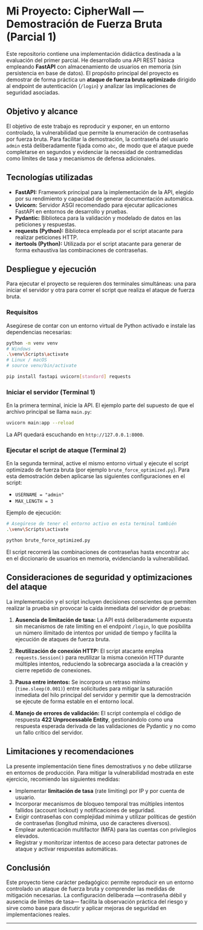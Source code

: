 # Mi Proyecto: CipherWall — Demostración de Fuerza Bruta (Parcial 1)

Este repositorio contiene una implementación didáctica destinada a la evaluación del primer parcial. He desarrollado una API REST básica empleando **FastAPI** con almacenamiento de usuarios en memoria (sin persistencia en base de datos). El propósito principal del proyecto es demostrar de forma práctica un **ataque de fuerza bruta optimizado** dirigido al endpoint de autenticación (`/login`) y analizar las implicaciones de seguridad asociadas.

## Objetivo y alcance

El objetivo de este trabajo es reproducir y exponer, en un entorno controlado, la vulnerabilidad que permite la enumeración de contraseñas por fuerza bruta. Para facilitar la demostración, la contraseña del usuario `admin` está deliberadamente fijada como `abc`, de modo que el ataque puede completarse en segundos y evidenciar la necesidad de contramedidas como límites de tasa y mecanismos de defensa adicionales.

## Tecnologías utilizadas

* **FastAPI:** Framework principal para la implementación de la API, elegido por su rendimiento y capacidad de generar documentación automática.
* **Uvicorn:** Servidor ASGI recomendado para ejecutar aplicaciones FastAPI en entornos de desarrollo y pruebas.
* **Pydantic:** Biblioteca para la validación y modelado de datos en las peticiones y respuestas.
* **requests (Python):** Biblioteca empleada por el script atacante para realizar peticiones HTTP.
* **itertools (Python):** Utilizada por el script atacante para generar de forma exhaustiva las combinaciones de contraseñas.

## Despliegue y ejecución

Para ejecutar el proyecto se requieren dos terminales simultáneas: una para iniciar el servidor y otra para correr el script que realiza el ataque de fuerza bruta.

### Requisitos

Asegúrese de contar con un entorno virtual de Python activado e instale las dependencias necesarias:

```bash
python -m venv venv
# Windows
.\venv\Scripts\activate
# Linux / macOS
# source venv/bin/activate

pip install fastapi uvicorn[standard] requests
```

### Iniciar el servidor (Terminal 1)

En la primera terminal, inicie la API. El ejemplo parte del supuesto de que el archivo principal se llama `main.py`:

```bash
uvicorn main:app --reload
```

La API quedará escuchando en `http://127.0.0.1:8000`.

### Ejecutar el script de ataque (Terminal 2)

En la segunda terminal, active el mismo entorno virtual y ejecute el script optimizado de fuerza bruta (por ejemplo `brute_force_optimized.py`). Para esta demostración deben aplicarse las siguientes configuraciones en el script:

* `USERNAME = "admin"`
* `MAX_LENGTH = 3`

Ejemplo de ejecución:

```bash
# Asegúrese de tener el entorno activo en esta terminal también
.\venv\Scripts\activate

python brute_force_optimized.py
```

El script recorrerá las combinaciones de contraseñas hasta encontrar `abc` en el diccionario de usuarios en memoria, evidenciando la vulnerabilidad.

## Consideraciones de seguridad y optimizaciones del ataque

La implementación y el script incluyen decisiones conscientes que permiten realizar la prueba sin provocar la caída inmediata del servidor de pruebas:

1. **Ausencia de limitación de tasa:** La API está deliberadamente expuesta sin mecanismos de rate limiting en el endpoint `/login`, lo que posibilita un número ilimitado de intentos por unidad de tiempo y facilita la ejecución de ataques de fuerza bruta.

2. **Reutilización de conexión HTTP:** El script atacante emplea `requests.Session()` para reutilizar la misma conexión HTTP durante múltiples intentos, reduciendo la sobrecarga asociada a la creación y cierre repetido de conexiones.

3. **Pausa entre intentos:** Se incorpora un retraso mínimo (`time.sleep(0.001)`) entre solicitudes para mitigar la saturación inmediata del hilo principal del servidor y permitir que la demostración se ejecute de forma estable en el entorno local.

4. **Manejo de errores de validación:** El script contempla el código de respuesta **422 Unprocessable Entity**, gestionándolo como una respuesta esperada derivada de las validaciones de Pydantic y no como un fallo crítico del servidor.

## Limitaciones y recomendaciones

La presente implementación tiene fines demostrativos y no debe utilizarse en entornos de producción. Para mitigar la vulnerabilidad mostrada en este ejercicio, recomiendo las siguientes medidas:

* Implementar **limitación de tasa** (rate limiting) por IP y por cuenta de usuario.
* Incorporar mecanismos de bloqueo temporal tras múltiples intentos fallidos (account lockout) y notificaciones de seguridad.
* Exigir contraseñas con complejidad mínima y utilizar políticas de gestión de contraseñas (longitud mínima, uso de caracteres diversos).
* Emplear autenticación multifactor (MFA) para las cuentas con privilegios elevados.
* Registrar y monitorizar intentos de acceso para detectar patrones de ataque y activar respuestas automáticas.

## Conclusión

Este proyecto tiene carácter pedagógico: permite reproducir en un entorno controlado un ataque de fuerza bruta y comprender las medidas de mitigación necesarias. La configuración deliberada —contraseña débil y ausencia de límites de tasa— facilita la observación práctica del riesgo y sirve como base para discutir y aplicar mejoras de seguridad en implementaciones reales.

---

